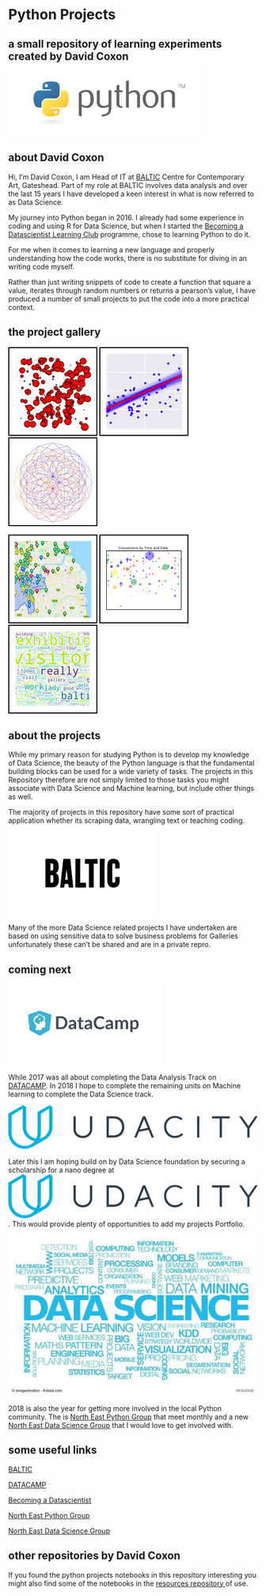 # Python Projects
## a small repository of learning experiments created by David Coxon

![Python](Images/python.png?raw=true)

## about David Coxon

Hi, I’m David Coxon, I am Head of IT at [BALTIC](http://baltic.art) Centre for Contemporary Art, Gateshead. Part of my role at BALTIC involves data analysis and over the last 15 years I have developed a keen interest in what is now referred to as Data Science. 

My journey into Python began in 2016. I already had some experience in coding and using R for Data Science, but when I started the [Becoming a Datascientist Learning Club](https://www.becomingadatascientist.com/learningclub/) programme, chose to learning Python to do it.

For me when it comes to learning a new language and properly understanding how the code works, there is no substitute for diving in an writing code myself. 

Rather than just writing snippets of code to create a function that square a value, iterates through random numbers or returns a pearson’s value, I have produced a number of small projects to put the code into a more practical context.

## the project gallery

![Art Maker](Images/Gallery/artsquareb.png?raw=true)
![Regressions](Images/Gallery/regressionsquareb.png?raw=true)
![Turtles](Images/Gallery/turtlessquareb.png?raw=true)

![Maps](Images/Gallery/mapsquareb.png?raw=true)
![Conversions](Images/Gallery/conversionssquareb.png?raw=true)
![Words](Images/Gallery/wordcloudsqureb.png?raw=true)

## about the projects

While my primary reason for studying Python is to develop my  knowledge of Data Science, the beauty of the Python language is that the fundamental building blocks can be used for a wide variety of tasks. The projects in this Repository therefore are not simply limited to those tasks you might associate with Data Science and Machine learning, but include other things as well. 

The majority of projects in this repository have some sort of practical application whether its scraping data, wrangling text or teaching coding. 

![BALTIC](Images/baltic.png?raw=true)

Many of the more Data Science related projects I have undertaken are based on using sensitive data to solve business problems for Galleries unfortunately these can’t be shared and are in a private repro.

## coming next

![DATACAMP](Images/datacamp.png?raw=true)

While 2017 was all about completing the Data Analysis Track on [DATACAMP](https://www.datacamp.com.com/). In 2018 I hope to complete the remaining units on Machine learning to complete the Data Science track.

![UDACITY](Images/Udacity.png?raw=true)

Later this I am hoping build on by Data Science foundation by securing a scholarship for a nano degree at ![UDACITY](Images/Udacity.png?raw=true). This would provide plenty of opportunities to add my projects Portfolio.

![NE DataScience](Images/nedatascience.jpeg?raw=true)

2018 is also the year for getting more involved in the local Python community. The is [North East Python Group](https://www.pythonnortheast.com/) that meet monthly and a new [North East Data Science Group](https://www.meetup.com/Newcastle-Upon-Tyne-Data-Science-Meetup/) that I would love to get involved with. 

## some useful links

[BALTIC](http://baltic.art) 

[DATACAMP](https://www.datacamp.com.com/)

[Becoming a Datascientist](https://www.becomingadatascientist.com/learningclub/)

[North East Python Group](https://www.pythonnortheast.com/)

[North East Data Science Group](https://www.meetup.com/Newcastle-Upon-Tyne-Data-Science-Meetup/)

## other repositories by David Coxon

If you found the python projects notebooks in this repository interesting you might also find some of the notebooks in the [resources repository ](http://baltic.art) of use. 
